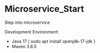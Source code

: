 # Microservice_Start
Step into microservice

Development Environment:
  - Java 17 ( sudo apt install openjdk-17-jdk )
  - Maven 3.8.5
